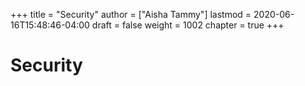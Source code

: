 +++
title = "Security"
author = ["Aisha Tammy"]
lastmod = 2020-06-16T15:48:46-04:00
draft = false
weight = 1002
chapter = true
+++

# Security

